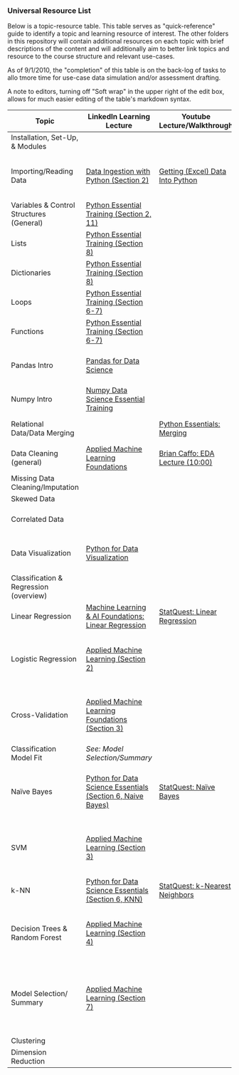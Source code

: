 
### Universal Resource List

Below is a topic-resource table. This table serves as "quick-reference" guide to identify a topic and learning resource of interest. The other folders in this repository will contain additional resources on each topic with brief descriptions of the content and will additionally aim to better link topics and resource to the course structure and relevant use-cases.  

As of 9/1/2010, the "completion" of this table is on the back-log of tasks to allo tmore time for use-case data simulation and/or assessment drafting. 

A note to editors, turning off "Soft wrap" in the upper right of the edit box, allows for much easier editing of the table's markdown syntax.

| Topic                                    | LinkedIn Learning Lecture                                                                                                                                                                                       | Youtube Lecture/Walkthrough                                                                                                                                                                                 | Text Resource/Walkthrough                                                                                                                                                          |                                  Relevant Publication                                                                                                                                                                                            | Case Study |
|------------------------------------------|-----------------------------------------------------------------------------------------------------------------------------------------------------------------------------------------------------------------|-------------------------------------------------------------------------------------------------------------------------------------------------------------------------------------------------------------|------------------------------------------------------------------------------------------------------------------------------------------------------------------------------------|:------------------------------------------------------------------------------------------------------------------------------------------------------------------------------------------------------------------------------------------------:|------------|
| Installation, Set-Up, & Modules          |                                                                                                                                                                                                                 |                                                                                                                                                                                                             |                                                                                                                                                                                    |                                                                                                                                                                                                                                                  |     N/A    |
| Importing/Reading Data                   | [Data Ingestion with Python (Section 2)](https://www.linkedin.com/learning/data-ingestion-with-python/why-is-data-inegstion-important?pathUrn=urn%3Ali%3AlyndaLearningPath%3A5b61ea25498e580437e51859&u=2252458)| [Getting (Excel) Data Into Python](https://www.youtube.com/watch?v=gpfjVPu90Sc&t=13s)                                                                                                                       |                                                                                                                                                                                    |["All my Pharmacy Students Learn to Code"](https://www.pharmacytimes.com/contributor/david-berkowitz/2017/12/all-my-pharmacy-students-learn-to-code)                                                                                              |     N/A    |
| Variables & Control Structures (General) | [Python Essential Training (Section 2, 11)](https://www.linkedin.com/learning/python-essential-training-2/welcome?pathUrn=urn%3Ali%3AlyndaLearningPath%3A5b61ea25498e580437e51859&u=2252458)                    |                                                                                                                                                                                                             |                                                                                                                                                                                    |                                                                                                                                                                                                                                                  |            |
| Lists                                    | [Python Essential Training (Section 8)](https://www.linkedin.com/learning/python-essential-training-2/exercise-files?pathUrn=urn%3Ali%3AlyndaLearningPath%3A5b61ea25498e580437e51859&u=2252458)                 |                                                                                                                                                                                                             |                                                                                                                                                                                    |                                                                                                                                                                                                                                                  |            |
| Dictionaries                             | [Python Essential Training (Section 8)](https://www.linkedin.com/learning/python-essential-training-2/exercise-files?pathUrn=urn%3Ali%3AlyndaLearningPath%3A5b61ea25498e580437e51859&u=2252458)                 |                                                                                                                                                                                                             |                                                                                                                                                                                    |                                                                                                                                                                                                                                                  |            |
| Loops                                    | [Python Essential Training (Section 6-7)](https://www.linkedin.com/learning/python-essential-training-2/welcome?pathUrn=urn%3Ali%3AlyndaLearningPath%3A5b61ea25498e580437e51859&u=2252458)                      |                                                                                                                                                                                                             |                                                                                                                                                                                    |                                                                                                                                                                                                                                                  |            |
| Functions                                |  [Python Essential Training (Section 6-7)](https://www.linkedin.com/learning/python-essential-training-2/welcome?pathUrn=urn%3Ali%3AlyndaLearningPath%3A5b61ea25498e580437e51859&u=2252458)                     |                                                                                                                                                                                                             |                                                                                                                                                                                    |                                                                                                                                                                                                                                                  |            |
| Pandas Intro                             | [Pandas for Data Science](https://www.linkedin.com/learning/pandas-for-data-science/welcome?u=2252458)                                                                                                          |                                                                                                                                                                                                             | [Python Data Science Handbook (3 Data Manipulation with Pandas)](https://jakevdp.github.io/PythonDataScienceHandbook/03.00-introduction-to-pandas.html)                            |[IBM Blog: Breaking the 80/20 Rule](https://www.ibm.com/cloud/blog/ibm-data-catalog-data-scientists-productivity#:~:text=Yet%20in%20most%20companies%2C%20the,percent%20to%20actually%20perform%20analysis.)                                      |            |
| Numpy Intro                              | [Numpy Data Science Essential Training](https://www.linkedin.com/learning/numpy-data-science-essential-training/welcome?pathUrn=urn%3Ali%3AlyndaLearningPath%3A5a7dfa53498e11b777b686c7&u=2252458)              |                                                                                                                                                                                                             | [Python Data Science Handbook (2. Intro to NumPy)](https://jakevdp.github.io/PythonDataScienceHandbook/02.00-introduction-to-numpy.html)                                           |                                                                                                                                                                                                                                                  |            |
| Relational Data/Data Merging             |                                                                                                                                                                                                                 | [Python Essentials: Merging](https://www.youtube.com/watch?v=XMjSGGej9y8)                                                                                                                                   | [Python Data Science Handbook (3.07 Combining Datasets)](https://jakevdp.github.io/PythonDataScienceHandbook/03.07-merge-and-join.html)                                            |                                                                                                                                                                                                                                                  |            |
| Data Cleaning (general)                  | [Applied Machine Learning Foundations](https://www.linkedin.com/learning/applied-machine-learning-foundations/leveraging-machine-learning?u=2252458)                                                            | [Brian Caffo: EDA Lecture (10:00)](https://www.youtube.com/watch?v=5rTb6AkKhds&feature=youtu.be&t=593)                                                                                                      |                                                                                                                                                                                    |                                                                                                                                                                                                                                                  |            |
| Missing Data Cleaning/Imputation         |                                                                                                                                                                                                                 |                                                                                                                                                                                                             |                                                                                                                                                                                    |                                                                                                                                                                                                                                                  |            |
| Skewed Data                              |                                                                                                                                                                                                                 |                                                                                                                                                                                                             |                                                                                                                                                                                    |                                                                                                                                                                                                                                                  |            |
| Correlated Data                          |                                                                                                                                                                                                                 |                                                                                                                                                                                                             | [Data SKLR: Multicollinearity in OLS Regression](https://www.datasklr.com/ols-least-squares-regression/multicollinearity)                                                          |                                                                                                                                                                                                                                                  |            |
| Data Visualization                       | [Python for Data Visualization](https://www.linkedin.com/learning/python-for-data-visualization/effectively-present-data-with-python?pathUrn=urn%3Ali%3AlyndaLearningPath%3A5b61ea25498e580437e51859&u=2252458) |                                                                                                                                                                                                             | [Python Data Science Handbook (4. Visualiation with Matplotlib)](https://jakevdp.github.io/PythonDataScienceHandbook/04.00-introduction-to-matplotlib.html)                        |                                                                                                                                                                                                                                                  |            |
| Classification & Regression (overview)   |                                                                                                                                                                                                                 |                                                                                                                                                                                                             | [Supervised ML: Classification and Regression (Medium)](https://medium.com/quick-code/regression-versus-classification-machine-learning-whats-the-difference-345c56dd15f7)         |                                                                                                                                                                                                                                                  |            |
| Linear Regression                        | [Machine Learning & AI Foundations: Linear Regression](https://www.linkedin.com/learning/machine-learning-ai-foundations-linear-regression/welcome?u=2252458)                                                   | [StatQuest: Linear Regression](https://www.ibm.com/cloud/blog/ibm-data-catalog-data-scientists-productivity#:~:text=Yet%20in%20most%20companies%2C%20the,percent%20to%20actually%20perform%20analysis.)     |                                                                                                                                                                                    |                                                                                                                                                                                                                                                  |            |
| Logistic Regression                      | [Applied Machine Learning (Section 2)](https://www.linkedin.com/learning/applied-machine-learning-algorithms/defining-model-vs-algorithm?u=2252458)                                                             |                                                                                                                                                                                                             |                                                                                                                                                                                    | [Prediction of pediatric head injury severity using logistic regression](https://link.springer.com/article/10.1186/s12874-015-0015-0)                                                                                                            |            |
| Cross-Validation                         | [Applied Machine Learning Foundations (Section 3)](https://www.linkedin.com/learning/applied-machine-learning-foundations/leveraging-machine-learning?u=2252458)                                                |                                                                                                                                                                                                             |                                                                                                                                                                                    | *See: SVM, Model Selection, Decision Tree/Random Forest articles*                                                                                                                                                                                |            |
| Classification Model Fit                 | *See: Model Selection/Summary*                                                                                                                                                                                  |                                                                                                                                                                                                             |                                                                                                                                                                                    |                                                                                                                                                                                                                                                  |            |
| Naïve Bayes                              | [Python for Data Science Essentials (Section 6, Naive Bayes)](https://www.linkedin.com/learning/applied-machine-learning-algorithms/defining-model-vs-algorithm?u=2252458)                                      | [StatQuest: Naïve Bayes](https://www.youtube.com/watch?v=O2L2Uv9pdDA)                                                                                                                                       |                                                                                                                                                                                    | [Naïve Bayes classification of Dementia diagnosis using text data](https://www.sciencedirect.com/science/article/abs/pii/S0010945213001366?casa_token=MWyEInnxkZkAAAAA:lSusUzGUmWEbn0U7XTaZ2a3kss5fzhr6YzzJlY8zRqXIO6Sdx_A2o4WDALnrm90Co_EJJVM2) |            |
| SVM                                      | [Applied Machine Learning (Section 3)](https://www.linkedin.com/learning/applied-machine-learning-algorithms/defining-model-vs-algorithm?u=2252458)                                                             |                                                                                                                                                                                                             |                                                                                                                                                                                    | [Predicting Intracranial pressure levels post-TBI using SVM](https://ieeexplore.ieee.org/abstract/document/5706619?casa_token=C5oWosqOTzMAAAAA:K0VDuwvuhlrNAz7fXE8Ofieb7aOqeECJ8vDkW_2DjN1EskUUBFngVGQ1fnIOo-n4DGM3tWsj)                         |            |
| k-NN                                     | [Python for Data Science Essentials (Section 6, KNN)](https://www.linkedin.com/learning/python-for-data-science-essential-training-part-2/machine-learning-101?u=2252458)                                       | [StatQuest: k-Nearest Neighbors](https://www.youtube.com/watch?v=HVXime0nQeI)                                                                                                                               |                                                                                                                                                                                    |                                                                                                                                                                                                                                                  |            |
| Decision Trees & Random Forest           | [Applied Machine Learning (Section 4)](https://www.linkedin.com/learning/applied-machine-learning-algorithms/defining-model-vs-algorithm?u=2252458)                                                             |                                                                                                                                                                                                             | [Implementation of RF in Python (TowardsDataScience)](https://towardsdatascience.com/an-implementation-and-explanation-of-the-random-forest-in-python-77bf308a9b76)                | [Predicting vancomycin-associated nephrotoxicity using decision trees](https://pubmed.ncbi.nlm.nih.gov/28544476/)                                                                                                                                |            |
| Model Selection/ Summary                 | [Applied Machine Learning (Section 7)](https://www.linkedin.com/learning/applied-machine-learning-algorithms/defining-model-vs-algorithm?u=2252458)                                                             |                                                                                                                                                                                                             |                                                                                                                                                                                    | [Evaluation of multiple ML models in prediction of in-hospital mortality using EHR data](https://jamanetwork.com/journals/jamanetworkopen/fullarticle/2719128)                                                                                   |            |
| Clustering                               |                                                                                                                                                                                                                 |                                                                                                                                                                                                             |                                                                                                                                                                                    |                                                                                                                                                                                                                                                  |            |
| Dimension Reduction                      |                                                                                                                                                                                                                 |                                                                                                                                                                                                             |                                                                                                                                                                                    |                                                                                                                                                                                                                                                  |            |
